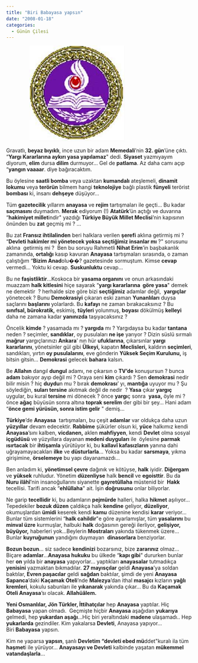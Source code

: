 ```yaml
---
title: "Biri Babayasa yapsın"
date: "2008-01-18"
categories: 
  - Günün Çilesi
---
```


                **[![1225.jpg](../uploads/2008/01/1225.jpg)](../uploads/2008/01/1225.jpg "1225.jpg")**

Gravatlı, **beyaz bıyıklı**, ince uzun bir adam **Memedali**’nin **32\. gün**’üne çıktı. “**Yargı Kararlarına aykırı yasa yapılamaz**" dedi. **Siyaset** yazmıyayım diyorum, **elim** dursa **dilim** durmuyor… Gel de **patlama**. Az daha camı açıp “**yangın vaaaar**. diye bağıracaktım.

Bu öylesine **saatli bomba** veya uzaktan **kumandalı** ateşlemeli, **dinamit lokumu** veya **terörün** bilmem hangi **teknolojiye** bağlı plastik **fünyeli** terörist **bombası** ki, insanı **dehşeye** düşüyor…

Tüm **gazetecilik** yıllarım **anayasa** ve **rejim** tartışmaları ile geçti… Bu kadar **saçmasını** duymadım. **Merak** ediyorum (!) **Atatürk**’ün açtığı ve duvarına “**hakimiyet millet**indir" yazdığı **Türkiye Büyük Millet Meclisi**’nin kapısının önünden bu **zat** geçmiş mi ? …

Bu zat **Fransız ihtilalinden** beri halklara verilen **şerefi** aklına getirmiş mi ? “**Devleti hakimler mi yönetecek yoksa seçtiğimiz insanlar mı** ?" sorusunu aklına  getirmiş mi ?  Ben bu soruyu Rahmetli **Nihat Erim**’in başbakanlık zamanında, **ortalığı** kasıp kavuran **Anayasa** tartışmaları sırasında, o zaman çalıştığım “**Bizim Anad**olu��? gazetesinde sormuştum. Kimse **cevap** vermedi… Yoktu ki cevap. **Suskunluktu** cevap...

Bu ne **faşistliktir**…Koskoca bir **yasama organını** ve onun arkasındaki muazzam **halk kitlesini** hiçe sayarak “**yargı kararlarına  göre yasa**" demek ne demektir  ? herhalde size göre bizi **seçtiğimiz** adamlar değil,  **yargıçlar** yönetecek ? Bunu **Demokrasiyi** çıkaran eski zaman **Yunanlıları** duysa saçlarını **başlarını** yolarlardı. Bu **kafayı** ne zaman bırakacaksınız ? Bu **sınıfsal, bürokratik,** eskimiş, **tüyleri** yolunmuş, **boyası** dökülmüş **kelleyi** daha ne zamana kadar **yanınızda** taşıyacaksınız ?

Öncelik **kimde** ? yasamada mı ? **yargıda** mı ? Yargıdaysa bu kadar **tantana** neden ? seçimler, **sandıklar**, oy pusulaları **ne işe** yarıyor ? Dizin süslü sırmalı **mağrur** yargıçlarınızı **Ankara**’ nın hür **ufuklarına**, çıkarsınlar **yargı kararlarını**, yönetsinler gül gibi **Ülkeyi,** kapatın **Meclisleri,** kaldırın **seçimleri**, sandıkları, yırtın **oy pusulalarını**, eve gönderin **Yüksek Seçim Kurulunu,** iş bitsin gitsin… **Demokrasi** gelecek **bahara** kalsın.

Be **Allahın** dangıl **dungul** adamı, ne çıkarsın o **TV’de** konuşursun ? bunca **adam** bakıyor ayıp değil mi ? Oraya seni **kim** çıkardı ? Sen **demokrasi** nedir bilir misin ? hiç **duydu**n mu ? bırak **demokrası**’ yı, **mantığa** uyuyor mu ? Şu söylediğin, **suları tersine** akıtmak değil de nedir  ? **Yasa** çıkar **yargıç** uygular, bu kural **tersine** mi dönecek ? önce **yargı**ç sonra  **yasa,** öyle mi ? önce **ağaç** büyüsün sonra altına **toprak serelim** der gibi bir şey… Hani adam “**önce gemi yürüsün, sonra istim gelir** " demiş…

**Türkiye**’de **Anayasa**  tartışmaları, bu çeşit **adamlar** var oldukça daha uzun **yüzyıllar** devam edecektir. **Rabbime** şükürler olsun ki, **yüce** halkımız kendi **Anayasa**’sını kalben, **vicdanen,** aklen **mahfiyyen**, kendi **Devlet** olma sosyal **içgüdüsü** ve yüzyıllara dayanan **medeni duyguları** ile  öylesine **parmak ısırtacak** bir **ihtişamla** yürütüyor ki, bu **kallavî kafasızların** yanına dahi uğrayamayacakları **ilke** ve **düsturlarla**… Yoksa bu kadar **sarsmaya**, yıkma girişimine, **örselemeye** bu yapı dayanamazdı…

Ben anladım ki, **yönetimsel çevre** dağınık ve kötüyse, **halk** iyidir. **Diğergam** ve **yüksek** ruhludur. Yönetim **düzenliyse** halk **bencil** ve **egoisttir**. Bu da **Nuru ilâhî**’nin insanoğullarını siyanette **gayretûllaha** müstenid bir  **Hakk** tecellisi. Tarifi ancak “**ehlûllaha**" ait. İşin **doğrusunu** onlar biliyorlar.

Ne garip **tecellidir** ki, bu adamların **pejmürde** halleri, halka **hikmet** aşılıyor… Tepedekiler **bozuk düzen** çaldıkça halk **kendine** geliyor, **düzeliyor**, okumuşlardan **ümidi** keserek kendi **kamu** düzenine kendisi **karar** veriyor… Bunlar tüm sistemlerini “**halk cahildir**"e göre ayarlamışlar, tüm **yasalarını** bu **minval üzre** kurmuşlar, halbuki **halk** doğasının gereği ilerliyor, **gelişiyor, büyüyor,** haberleri yok…Beylerin **Mostraları** yakında tükenmek üzere… Bunlar **kuyruğunun** yandığını duymayan  **dinasorlara** benziyorlar.

**Bozun bozun**… siz sadece **kendinizi** bozarsınız, bize **zararınız** olmaz…Biçare **adamlar**…**Anayasa hukuku** bu ülkede “**kapı gibi**" dururken bunlar her **on** yılda bir **anayasa** yapıyorlar… yaptıkları **anayasalar** tutmadıkça **yenisini** yazmaktan bıkmadılar. **27 mayısçılar** geldi **Anayasa**’ya soldan baktılar, **Evren paşacılar** geldi **sağdan** baktılar, şimdi de yeni **Anayasa** **Sapanca**’daki **Kaçamak Oteli**’nde **Malezya**’dan ithal **masajcı** kızların **yağlı kremleri**, kokulu sabunları ile **yıkanarak** yakında çıkar… Bu da **Kaçamak Oteli Anayasa**’sı olacak. **Allahüâlem.**

**Yeni Osmanlılar, Jön Türkler, İttihatçılar** hep **Anayasa** yaptılar. Hiç **Babayasa** yapan olmadı.  Geçmişte hiçbir **Anayasa** aşağıdan **yukarıya** gelmedi, hep **yukardan aşağı**…Hiç biri yeraltındaki **madene** ulaşamadı.. Hep **yukarlarda** gezindiler. Kim yakalarsa **Devleti**, Anayasa yapıyor… Biri **Babayasa** yapsın.

Kim ne yaparsa **yapsın**, şanlı **Devletim “devleti ebed mü**ddet"kuralı ila tüm **haşmet**i ile yürüyor… **Anayasayı ve Devleti** kalbinde yaşatan **mükemmel vatandaşlarla**…
